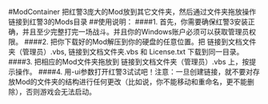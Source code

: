 #ModContainer
把红警3庞大的Mod放到其它文件夹，然后通过文件夹拖放操作链接到红警3的Mods目录
##使用说明：
####1. 首先，你需要确保红警3安装正确，并且至少完整打完一场战斗。并且你的Windows账户必须可以获取管理员权限。
####2. 把你下载好的Mod解压到你的硬盘的任意位置。把 链接到文档文件夹（管理员）.vbs, 链接到文档文件夹.vbs 和 License.txt 下载到同一目录。
####3. 把相应的Mod文件夹拖放到 链接到文档文件夹（管理员）.vbs 上，按提示操作。
####4. 用-ui参数打开红警3试试吧！注意：一旦创建链接，就不要对存放Mod的文件夹的结构进行任何更改（比如说，你不能移动和重命名，更不能删除），否则游戏会无法启动。
